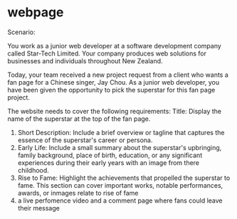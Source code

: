 # webpage

Scenario:

You work as a junior web developer at a software development company called Star-Tech Limited. Your company produces web solutions for businesses and individuals throughout New Zealand. 

Today, your team received a new project request from a client who wants a fan page for a Chinese singer, Jay Chou. As a junior web developer, you have been given the opportunity to pick the superstar for this fan page project.

The website needs to cover the following requirements:
Title: Display the name of the superstar at the top of the fan page.
1. Short Description: Include a brief overview or tagline that captures the essence of the superstar's career or persona.
2. Early Life: Include a small summary about the superstar's upbringing, family background, place of birth, education, or any significant experiences during their early years with an image from there childhood.
3. Rise to Fame: Highlight the achievements that propelled the superstar to fame. This section can cover important works, notable performances, awards, or inmages relate to rise of fame
4. a live perfomence video and a comment page where fans could leave their message
